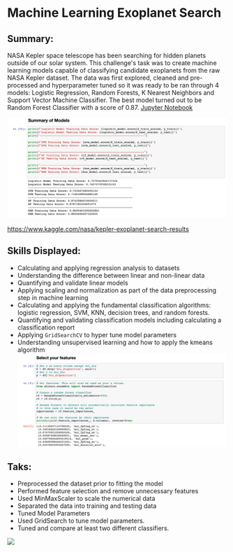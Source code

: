 # Machine Learning Exoplanet Search

## Summary: 
NASA Kepler space telescope has been searching for hidden planets outside of our solar system. This challenge's task was to create machine learning models capable of classifying candidate exoplanets from the raw NASA Kepler dataset. The data was first explored, cleaned and pre-processed and hyperparameter tuned so it was ready to be ran through 4 models: Logistic Regression, Random Forests, K Nearest Neighbors and Support Vector Machine Classifier. The best model turned out to be Random Forest Classifier with a score of 0.87. [Jupyter Notebook](https://nbviewer.jupyter.org/github/kasiakalemba/Machine-Learning-Basic-Skills/blob/master/model_1.ipynb)

![](images/summary.png)

https://www.kaggle.com/nasa/kepler-exoplanet-search-results

## Skills Displayed: 
* Calculating and applying regression analysis to datasets
* Understanding the difference between linear and non-linear data 
* Quantifying and validate linear models
* Applying scaling and normalization as part of the data preprocessing step in machine learning
* Calculating and applying the fundamental classification algorithms: logistic regression, SVM, KNN, decision trees, and random forests.
* Quantifying and validating classification models including calculating a classification report
* Applying `GridSearchCV` to hyper tune model parameters
* Understanding unsupervised learning and how to apply the kmeans algorithm
![](images/prep.png)

## Taks:
* Preprocessed the dataset prior to fitting the model
* Performed feature selection and remove unnecessary features
* Used MinMaxScaler to scale the numerical data
* Separated the data into training and testing data
* Tuned Model Parameters
* Used GridSearch to tune model parameters.
* Tuned and compare at least two different classifiers.

![](exoplanets.jpg)






















